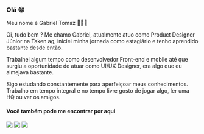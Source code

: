 ### Olá 😁

Meu nome é Gabriel Tomaz 👨🏾‍💻

Oi, tudo bem ? Me chamo Gabriel, atualmente atuo como Product Designer Júnior na Taken.ag, iniciei minha jornada como estagiário e tenho aprendido bastante desde então. 

Trabalhei algum tempo como desenvolvedor Front-end e mobile até que surgiu a oportunidade de atuar como UI/UX Designer, era algo que eu almejava bastante.

Sigo estudando constantemente para aperfeiçoar meus conhecimentos. Trabalho em tempo integral e no  tempo livre gosto de jogar algo, ler uma HQ ou ver os amigos.


#### Você também pode me encontrar por aqui

[<img src="https://img.shields.io/badge/twitter-%231DA1F2.svg?&style=for-the-badge&logo=twitter&logoColor=white" />](https://twitter.com/Negoh_jpg) [<img src="https://img.shields.io/badge/linkedin-%230077B5.svg?&style=for-the-badge&logo=linkedin&logoColor=white" />](https://www.linkedin.com/in/gabriel-tomaz-35172a1a4/) [<img src = "https://img.shields.io/badge/instagram-%23E4405F.svg?&style=for-the-badge&logo=instagram&logoColor=white">](https://www.instagram.com/negoh.css/)

